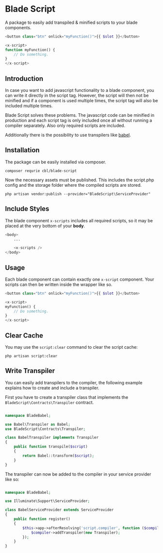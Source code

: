 # Blade Script

A package to easily add transpiled & minified scripts to your blade components.

```php
<button class="btn" onlick="myFunction()">{{ $slot }}</button>

<x-script>
function myFunction() {
    // Do something.
}
</x-script>
```

## Introduction

In case you want to add javascript functionality to a blade component, you can
write it directly in the script tag. However, the script will then not be
minified and if a component is used multiple times, the script tag will also be
included multiple times.

Blade Script solves these problems. The javascript code can be minified in
production and each script tag is only included once all without running a
compiler separately. Also only required scripts are included.

Additionally there is the possibility to use transpilers like
[babel](https://babeljs.io/).

## Installation

The package can be easily installed via composer.

```shell
composer requrie cbl/blade-script
```

Now the necessary assets must be published. This includes the script.php config
and the storage folder where the compiled scripts are stored.

```shell
php artisan vendor:publish --provider="BladeScript\ServiceProvider"
```

## Include Styles

The blade component `x-scripts` includes all required scripts, so it may be
placed at the very bottom of your **body**.

```php
<body>
    ...

    <x-scripts />
</body>
```

## Usage

Each blade component can contain exactly one `x-script` component. Your scripts
can then be written inside the wrapper like so.

```php
<button class="btn" onlick="myFunction()">{{ $slot }}</button>

<x-script>
myFunction() {
    // Do something.
}
</x-script>
```

## Clear Cache

You may use the `script:clear` command to clear the script cache:

```shell
php artisan script:clear
```

## Write Transpiler

You can easily add transpilers to the compiler, the following example explains
how to create and include a transpiler.

First you have to create a transpiler class that implements the
`BladeScript\Contracts\Transpiler` contract.

```php

namespace BladeBabel;

use Babel\Transpiler as Babel;
use BladeScript\Contracts\Transpiler;

class BabelTranspiler implements Transpiler
{
    public function transpile($script)
    {
        return Babel::transform($script);
    }
}
```

The transpiler can now be added to the compiler in your service provider like
so:

```php

namespace BladeBabel;

use Illuminate\Support\ServiceProvider;

class BabelServiceProvider extends ServiceProvider
{
    public function register()
    {
        $this->app->afterResolving('script.compiler', function ($compiler) {
            $compiler->addTranspiler(new Transpiler);
        });
    }
}
```

